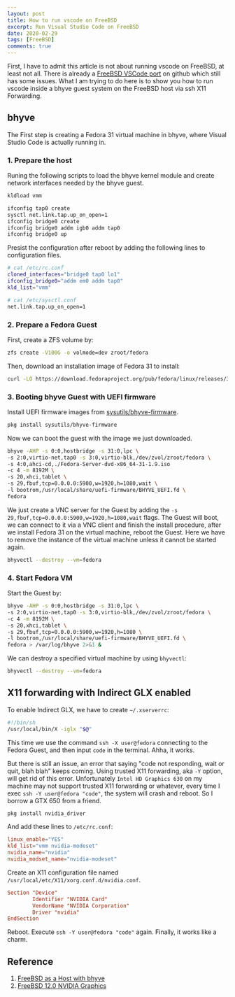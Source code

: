 ```yaml
---
layout: post
title: How to run vscode on FreeBSD
excerpt: Run Visual Studio Code on FreeBSD
date: 2020-02-29
tags: [FreeBSD]
comments: true
---
```


First, I have to admit this article is not about running vscode on FreeBSD, at least not all. There is already a [FreeBSD VSCode port](https://github.com/tagattie/FreeBSD-VSCode) on github which still has some issues. What I am trying to do here is to show you how to run vscode inside a bhyve guest system on the FreeBSD host via ssh X11 Forwarding.

## bhyve

The First step is creating a Fedora 31 virtual machine in bhyve, where Visual Studio Code is actually running in.

### 1. Prepare the host

Runing the following scripts to load the bhyve kernel module and create network interfaces needed by the bhyve guest.

```bash
kldload vmm

ifconfig tap0 create
sysctl net.link.tap.up_on_open=1
ifconfig bridge0 create
ifconfig bridge0 addm igb0 addm tap0
ifconfig bridge0 up
```

Presist the configuration after reboot by adding the following lines to configuration files.

```bash
# cat /etc/rc.conf
cloned_interfaces="bridge0 tap0 lo1"
ifconfig_bridge0="addm em0 addm tap0"
kld_list="vmm"
```

```bash
# cat /etc/sysctl.conf
net.link.tap.up_on_open=1
```

### 2. Prepare a Fedora Guest

First, create a ZFS volume by:

```bash
zfs create -V100G -o volmode=dev zroot/fedora
```

Then, download an installation image of Fedora 31 to install:

```bash
curl -LO https://download.fedoraproject.org/pub/fedora/linux/releases/31/Server/x86_64/iso/Fedora-Server-dvd-x86_64-31-1.9.iso
```

### 3. Booting bhyve Guest with UEFI firmware

Install UEFI firmware images from [sysutils/bhyve-firmware](https://www.freebsd.org/cgi/url.cgi?ports/sysutils/bhyve-firmware/pkg-descr).

```bash
pkg install sysutils/bhyve-firmware
```

Now we can boot the guest with the image we just downloaded.

```bash
bhyve -AHP -s 0:0,hostbridge -s 31:0,lpc \
-s 2:0,virtio-net,tap0 -s 3:0,virtio-blk,/dev/zvol/zroot/fedora \
-s 4:0,ahci-cd,./Fedora-Server-dvd-x86_64-31-1.9.iso
-c 4 -m 8192M \
-s 20,xhci,tablet \
-s 29,fbuf,tcp=0.0.0.0:5900,w=1920,h=1080,wait \
-l bootrom,/usr/local/share/uefi-firmware/BHYVE_UEFI.fd \
fedora
```

We just create a VNC server for the Guest by adding the `-s 29,fbuf,tcp=0.0.0.0:5900,w=1920,h=1080,wait` flags. The Guest will boot, we can connect to it via a VNC client and finish the install procedure, after we install Fedora 31 on the virtual machine, reboot the Guest. Here we have to remove the instance of the virtual machine unless it cannot be started again.

```bash
bhyvectl --destroy --vm=fedora
```

### 4. Start Fedora VM

Start the Guest by:

```bash
bhyve -AHP -s 0:0,hostbridge -s 31:0,lpc \
-s 2:0,virtio-net,tap0 -s 3:0,virtio-blk,/dev/zvol/zroot/fedora \
-c 4 -m 8192M \
-s 20,xhci,tablet \
-s 29,fbuf,tcp=0.0.0.0:5900,w=1920,h=1080 \
-l bootrom,/usr/local/share/uefi-firmware/BHYVE_UEFI.fd \
fedora > /var/log/bhyve 2>&1 &
```

We can destroy a specified virtual machine by using `bhyvectl`:

```bash
bhyvectl --destroy --vm=fedora
```

## X11 forwarding with Indirect GLX enabled

To enable Indirect GLX, we have to create `~/.xserverrc`:

```bash
#!/bin/sh
/usr/local/bin/X -iglx "$@"
```

This time we use the command `ssh -X user@fedora` connecting to the Fedora Guest, and then input `code` in the terminal. Ahha, it works.

But there is still an issue, an error that saying "code not responding, wait or quit, blah blah" keeps coming. Using trusted X11 forwarding, aka `-Y` option, will get rid of this error. Unfortunately `Intel HD Graphics 630` on my machine may not support trusted X11 forwarding or whatever, every time I exec `ssh -Y user@fedora "code"`, the system will crash and reboot. So I borrow a GTX 650 from a friend.

```bash
pkg install nvidia_driver
```

And add these lines to `/etc/rc.conf`:

```conf
linux_enable="YES"
kld_list="vmm nvidia-modeset"
nvidia_name="nvidia"
nvidia_modset_name="nvidia-modeset"
```

Create an X11 configuration file named `/usr/local/etc/X11/xorg.conf.d/nvidia.conf`.

```conf
Section "Device"
        Identifier "NVIDIA Card"
        VendorName "NVIDIA Corporation"
        Driver "nvidia"
EndSection
```

Reboot. Execute `ssh -Y user@fedora "code"` again. Finally, it works like a charm.

## Reference

1. [FreeBSD as a Host with bhyve](https://www.freebsd.org/doc/en_US.ISO8859-1/books/handbook/virtualization-host-bhyve.html)
2. [FreeBSD 12.0 NVIDIA Graphics](https://headthirst.com/freebsd-nvidia.html)